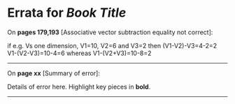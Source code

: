# Errata for *Book Title*

On **pages 179,193** [Associative vector subtraction equality not correct]:
 
if e.g. Vs one dimension, V1=10, V2=6 and V3=2 then
(V1-V2)-V3=4-2=2
V1-(V2-V3)=10-4=6
whereas
V1-(V2+V3)=10-8=2

***

On **page xx** [Summary of error]:
 
Details of error here. Highlight key pieces in **bold**.

***
